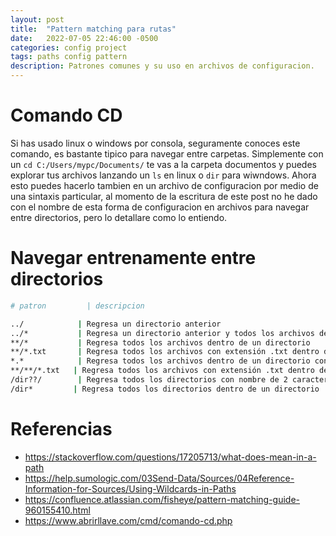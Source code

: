 ```yaml
---
layout: post
title:  "Pattern matching para rutas"
date:   2022-07-05 22:46:00 -0500
categories: config project
tags: paths config pattern 
description: Patrones comunes y su uso en archivos de configuracion.
---
```


# Comando CD

Si has usado linux o windows por consola, seguramente conoces este comando, es bastante tipico para navegar entre carpetas.
Simplemente con un `cd C:/Users/mypc/Documents/` te vas a la carpeta documentos y puedes explorar tus archivos lanzando un `ls` en linux o `dir` para wiwndows.
Ahora esto puedes hacerlo tambien en un archivo de configuracion por medio de una sintaxis particular, al momento de la escritura de este post no he dado
con el nombre de esta forma de configuracion en archivos para navegar entre directorios, pero lo detallare como lo entiendo.

# Navegar entrenamente entre directorios

```bash
# patron         | descripcion

../            | Regresa un directorio anterior
../*           | Regresa un directorio anterior y todos los archivos dentro de él
**/*           | Regresa todos los archivos dentro de un directorio
**/*.txt       | Regresa todos los archivos con extensión .txt dentro de un directorio
*.*            | Regresa todos los archivos dentro de un directorio con cualquier extensión
**/**/*.txt   | Regresa todos los archivos con extensión .txt dentro de todos los directorios
/dir??/        | Regresa todos los directorios con nombre de 2 caracteres dentro de un directorio
/dir*         | Regresa todos los directorios dentro de un directorio

```


# Referencias
- https://stackoverflow.com/questions/17205713/what-does-mean-in-a-path
- https://help.sumologic.com/03Send-Data/Sources/04Reference-Information-for-Sources/Using-Wildcards-in-Paths
- https://confluence.atlassian.com/fisheye/pattern-matching-guide-960155410.html
- https://www.abrirllave.com/cmd/comando-cd.php